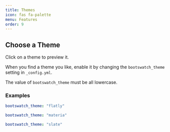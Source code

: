 ```yaml
---
title: Themes
icon: fas fa-palette
menu: Features
order: 9
---
```


## Choose a Theme

Click on a theme to preview it.

When you find a theme you like, enable it by changing the `bootswatch_theme` setting in `_config.yml`.

The value of `bootswatch_theme` must be all lowercase.

### Examples

```yaml
bootswatch_theme: "flatly"
```

```yaml
bootswatch_theme: "materia"
```

```yaml
bootswatch_theme: "slate"
```

<div class="row" id="bootswatchSwitcher"></div>

<script>
(function (d, w) {
    d.addEventListener('DOMContentLoaded', function(){
        $(function(){
            const $bootswatchTheme = $('#bootswatchTheme')
            const $bootswatchSwitcher = $('#bootswatchSwitcher')
            const bootswatchUrl = 'https://stackpath.bootstrapcdn.com/bootswatch/{{ site.versions.bootstrap }}/%THEME%/bootstrap.min.css'
            const themes = [
                'Cerulean',
                'Cosmo',
                'Cyborg',
                'Darkly',
                'Flatly',
                'Journal',
                'Litera',
                'Lumen',
                'Lux',
                'Materia',
                'Minty',
                'Pulse',
                'Sandstone',
                'Simplex',
                'Sketchy',
                'Slate',
                'Solar',
                'Spacelab',
                'Superhero',
                'United',
                'Yeti'
            ]
            themes.forEach(function(theme){
                $bootswatchSwitcher.append(
                    '<div class="col-lg-4 col-sm-6">' +
                        '<a href="#" data-theme="' + theme.toLowerCase() + '">' +
                            '<img src="https://bootswatch.com/' + theme.toLowerCase() + '/thumbnail.png" alt="' + theme + '"/>' +
                        '</a>' +
                    '</div>'
                )
            })
            $('[data-theme]').click(function(e){
                e.stopPropagation()
                $bootswatchTheme.attr('href', bootswatchUrl.replace('%THEME%', $(this).attr('data-theme')))
                return false
            })
        })
    })
})(document, window)
</script>
